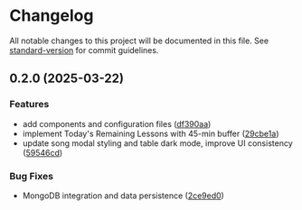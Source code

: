 # Changelog

All notable changes to this project will be documented in this file. See [standard-version](https://github.com/conventional-changelog/standard-version) for commit guidelines.

## 0.2.0 (2025-03-22)


### Features

* add components and configuration files ([df390aa](https://github.com/caddykhaw/studentprogresstracker/commit/df390aaadb7981be6f6a528755fd81fc0dfac879))
* implement Today's Remaining Lessons with 45-min buffer ([29cbe1a](https://github.com/caddykhaw/studentprogresstracker/commit/29cbe1aa74bff868bb582efea8fc5e4bc48dee4e))
* update song modal styling and table dark mode, improve UI consistency ([59546cd](https://github.com/caddykhaw/studentprogresstracker/commit/59546cd5167f80f31a4786bb253ecfbcb82525ff))


### Bug Fixes

* MongoDB integration and data persistence ([2ce9ed0](https://github.com/caddykhaw/studentprogresstracker/commit/2ce9ed0b83358e4f60aba2cff7834e5dfcadf1d4))
